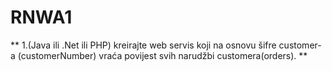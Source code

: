 # RNWA1

** 1.(Java ili .Net ili PHP)  kreirajte web servis koji na osnovu šifre customer-a (customerNumber) vraća povijest svih narudžbi customera(orders). **
